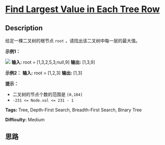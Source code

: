 # [Find Largest Value in Each Tree Row][title]

## Description

给定一棵二叉树的根节点 `root` ，请找出该二叉树中每一层的最大值。



**示例1：**

![](https://assets.leetcode.com/uploads/2020/08/21/largest_e1.jpg)
            **输入:** root = [1,3,2,5,3,null,9]    **输出:** [1,3,9]    

**示例2：**
            **输入:** root = [1,2,3]    **输出:** [1,3]    



**提示：**

  * 二叉树的节点个数的范围是 `[0,104]`
  * `-231 <= Node.val <= 231 - 1`




**Tags:** Tree, Depth-First Search, Breadth-First Search, Binary Tree

**Difficulty:** Medium

## 思路

[title]: https://leetcode-cn.com/problems/find-largest-value-in-each-tree-row
